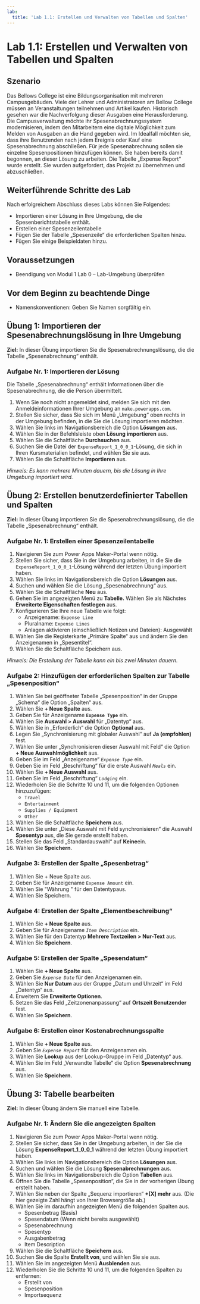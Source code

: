 ```yaml
---
lab:
  title: 'Lab 1.1: Erstellen und Verwalten von Tabellen und Spalten'
---
```


# Lab 1.1: Erstellen und Verwalten von Tabellen und Spalten

## Szenario
Das Bellows College ist eine Bildungsorganisation mit mehreren Campusgebäuden. Viele der Lehrer und Administratoren am Bellow College müssen an Veranstaltungen teilnehmen und Artikel kaufen. Historisch gesehen war die Nachverfolgung dieser Ausgaben eine Herausforderung.
Die Campusverwaltung möchte ihr Spesenabrechnungssystem modernisieren, indem den Mitarbeitern eine digitale Möglichkeit zum Melden von Ausgaben an die Hand gegeben wird.
Im Idealfall möchten sie, dass ihre Benutzenden nach jedem Ereignis oder Kauf eine Spesenabrechnung abschließen. Für jede Spesenabrechnung sollen sie einzelne Spesenpositionen hinzufügen können. Sie haben bereits damit begonnen, an dieser Lösung zu arbeiten. Die Tabelle „Expense Report“ wurde erstellt. Sie wurden aufgefordert, das Projekt zu übernehmen und abzuschließen.

## Weiterführende Schritte des Lab
Nach erfolgreichem Abschluss dieses Labs können Sie Folgendes:
- Importieren einer Lösung in Ihre Umgebung, die die Spesenberichtstabelle enthält.
- Erstellen einer Spesenzeilentabelle
- Fügen Sie der Tabelle „Spesenzeile“ die erforderlichen Spalten hinzu.
- Fügen Sie einige Beispieldaten hinzu.

## Voraussetzungen
- Beendigung von Modul 1 Lab 0 – Lab-Umgebung überprüfen

## Vor dem Beginn zu beachtende Dinge
- Namenskonventionen: Geben Sie Namen sorgfältig ein.

## Übung 1: Importieren der Spesenabrechnungslösung in Ihre Umgebung
**Ziel:** In dieser Übung importieren Sie die Spesenabrechnungslösung, die die Tabelle „Spesenabrechnung“ enthält.

### Aufgabe Nr. 1: Importieren der Lösung
Die Tabelle „Spesenabrechnung“ enthält Informationen über die Spesenabrechnung, die die Person übermittelt.
1. Wenn Sie noch nicht angemeldet sind, melden Sie sich mit den Anmeldeinformationen Ihrer Umgebung an `make.powerapps.com`.
2. Stellen Sie sicher, dass Sie sich im Menü „Umgebung“ oben rechts in der Umgebung befinden, in die Sie die Lösung importieren möchten.
3. Wählen Sie links im Navigationsbereich die Option **Lösungen** aus.
4. Wählen Sie in der Befehlsleiste oben **Lösung importieren** aus.
5. Wählen Sie die Schaltfläche **Durchsuchen** aus.
6. Suchen Sie die Datei der `ExpenseReport_1_0_0_1`-Lösung, die sich in Ihren Kursmaterialien befindet, und wählen Sie sie aus.
7. Wählen Sie die Schaltfläche **Importieren** aus.

*Hinweis: Es kann mehrere Minuten dauern, bis die Lösung in Ihre Umgebung importiert wird.*

## Übung 2: Erstellen benutzerdefinierter Tabellen und Spalten
**Ziel:** In dieser Übung importieren Sie die Spesenabrechnungslösung, die die Tabelle „Spesenabrechnung“ enthält.

### Aufgabe Nr. 1: Erstellen einer Spesenzeilentabelle
1. Navigieren Sie zum Power Apps Maker-Portal wenn nötig.
2. Stellen Sie sicher, dass Sie in der Umgebung arbeiten, in die Sie die `ExpenseReport_1_0_0_1`-Lösung während der letzten Übung importiert haben.
3. Wählen Sie links im Navigationsbereich die Option **Lösungen** aus.
4. Suchen und wählen Sie die Lösung „Spesenabrechnung“ aus.
5. Wählen Sie die Schaltfläche **Neu** aus.
6. Gehen Sie im angezeigten Menü zu **Tabelle.** Wählen Sie als Nächstes **Erweiterte Eigenschaften festlegen** aus.
7. Konfigurieren Sie Ihre neue Tabelle wie folgt:
   - Anzeigename: `Expense Line`
   - Pluralname: `Expense Lines`
   - Anlagen aktivieren (einschließlich Notizen und Dateien): Ausgewählt
8. Wählen Sie die Registerkarte „Primäre Spalte“ aus und ändern Sie den Anzeigenamen in „Spesentitel“.
9. Wählen Sie die Schaltfläche Speichern aus.

*Hinweis: Die Erstellung der Tabelle kann ein bis zwei Minuten dauern.*

### Aufgabe 2: Hinzufügen der erforderlichen Spalten zur Tabelle „Spesenposition“
1. Wählen Sie bei geöffneter Tabelle „Spesenposition“ in der Gruppe „Schema“ die Option „Spalten“ aus.
2. Wählen Sie **+ Neue Spalte** aus.
3. Geben Sie für Anzeigename **`Expense Type`** ein.
4. Wählen Sie **Auswahl > Auswahl** für „Datentyp“ aus.
5. Wählen Sie in „Erforderlich“ die Option **Optional** aus.
6. Legen Sie „Synchronisierung mit globaler Auswahl“ auf **Ja (empfohlen)** fest.
7. Wählen Sie unter „Synchronisieren dieser Auswahl mit Feld“ die Option **+ Neue Auswahlmöglichkeit** aus.
8. Geben Sie im Feld „Anzeigename“ *`Expense Type`* ein.
9. Geben Sie im Feld „Beschriftung“ für die erste Auswahl *`Meals`* ein.
10. Wählen Sie **+ Neue Auswahl** aus.
11. Geben Sie im Feld „Beschriftung“ *`Lodging`* ein.
12. Wiederholen Sie die Schritte 10 und 11, um die folgenden Optionen hinzuzufügen:
    - `Travel`
    - `Entertainment`
    - `Supplies / Equipment`
    - `Other`
13. Wählen Sie die Schaltfläche **Speichern** aus.
14. Wählen Sie unter „Diese Auswahl mit Feld synchronisieren“ die Auswahl **Spesentyp** aus, die Sie gerade erstellt haben.
15. Stellen Sie das Feld „Standardauswahl“ auf **Keine**ein.
16. Wählen Sie **Speichern**.

### Aufgabe 3: Erstellen der Spalte „Spesenbetrag“
1. Wählen Sie + Neue Spalte aus.
2. Geben Sie für Anzeigename `Expense Amount` ein.
3. Wählen Sie "Währung " für den Datentypaus.
4. Wählen Sie Speichern.

### Aufgabe 4: Erstellen der Spalte „Elementbeschreibung“
1. Wählen Sie **+ Neue Spalte** aus.
2. Geben Sie für Anzeigename *`Item Description`* ein.
3. Wählen Sie für den Datentyp **Mehrere Textzeilen > Nur-Text** aus.
4. Wählen Sie **Speichern**.

### Aufgabe 5: Erstellen der Spalte „Spesendatum“
1. Wählen Sie **+ Neue Spalte** aus.
2. Geben Sie *`Expense Date`* für den Anzeigenamen ein.
3. Wählen Sie **Nur Datum** aus der Gruppe „Datum und Uhrzeit“ im Feld „Datentyp“ aus.
4. Erweitern Sie **Erweiterte Optionen**.
5. Setzen Sie das Feld „Zeitzonenanpassung“ auf **Ortszeit Benutzender** fest.
6. Wählen Sie **Speichern**.

### Aufgabe 6: Erstellen einer Kostenabrechnungsspalte
1. Wählen Sie **+ Neue Spalte** aus.
2. Geben Sie *`Expense Report`* für den Anzeigenamen ein.
3. Wählen Sie **Lookup** aus der Lookup-Gruppe im Feld „Datentyp“ aus.
4. Wählen Sie im Feld „Verwandte Tabelle“ die Option **Spesenabrechnung** aus.
5. Wählen Sie **Speichern**.

## Übung 3: Tabelle bearbeiten
**Ziel:** In dieser Übung ändern Sie manuell eine Tabelle.

### Aufgabe Nr. 1: Ändern Sie die angezeigten Spalten
1. Navigieren Sie zum Power Apps Maker-Portal wenn nötig.
2. Stellen Sie sicher, dass Sie in der Umgebung arbeiten, in der Sie die Lösung **ExpenseReport_1_0_0_1** während der letzten Übung importiert haben.
3. Wählen Sie links im Navigationsbereich die Option **Lösungen** aus.
4. Suchen und wählen Sie die Lösung **Spesenabrechnungen** aus.
5. Wählen Sie links im Navigationsbereich die Option **Tabellen** aus.
6. Öffnen Sie die Tabelle „Spesenposition“, die Sie in der vorherigen Übung erstellt haben.
7. Wählen Sie neben der Spalte „Sequenz importieren“ **+[X] mehr** aus. (Die hier gezeigte Zahl hängt von Ihrer Browsergröße ab.)
8. Wählen Sie im daraufhin angezeigten Menü die folgenden Spalten aus.
   - Spesenbetrag (Basis)
   - Spesendatum (Wenn nicht bereits ausgewählt)
   - Spesenabrechnung
   - Spesentyp
   - Ausgabenbetrag
   - Item Description
9. Wählen Sie die Schaltfläche **Speichern** aus.
10. Suchen Sie die Spalte **Erstellt von**, und wählen Sie sie aus.
11. Wählen Sie im angezeigten Menü **Ausblenden** aus.
12. Wiederholen Sie die Schritte 10 und 11, um die folgenden Spalten zu entfernen:
    - Erstellt von
    - Spesenposition
    - Importsequenz
